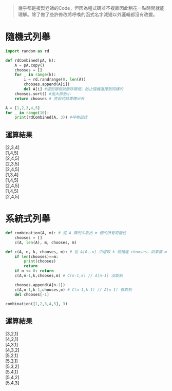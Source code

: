 > 幾乎都是複製老師的Code，但因為程式碼並不複雜因此稍花一點時間就能理解。除了做了些許修改將呼喚的函式名字減短以外邏輯都沒有改變。
# 隨機式列舉

```py
import random as rd

def rdCombined(pA, k):
    A = pA.copy()
    chooses = []
    for _ in range(k):
        i = rd.randrange(0, len(A))
        chooses.append(A[i])
        del A[i] #選到哪個就刪除哪個，防止隨機選擇到同樣的
    chooses.sort() #由大排到小
    return chooses # 將函式結果傳出去

A = [1,2,3,4,5]
for _ in range(10):
    print(rdCombined(A, 3)) #呼喚函式
```

## 運算結果
[2,3,4]<br />
[1,4,5]<br />
[2,4,5]<br />
[2,3,5]<br />
[2,4,5]<br />
[1,3,4]<br />
[1,4,5]<br />
[2,4,5]<br />
[1,4,5]<br />
[2,4,5]<br />

# 系統式列舉

```py
def combination(A, m): # 從 A 陣列中取出 m 個的所有可能性
    chooses = []
    c(A, len(A), m, chooses, m)

def c(A, n, k, chooses, m): # 從 A[0..n] 中選取 k 個補進 chooses，如果滿 m 個就印出
    if len(chooses)==m:
        print(chooses)
        return
    if n <= 0: return
    c(A,n-1,k,chooses,m) # C(n-1,k) // A[n-1] 沒取到

    chooses.append(A[n-1])
    c(A,n-1,k-1,chooses,m) # C(n-1,k-1) // A[n-1] 有取到
    del chooses[-1]

combination([1,2,3,4,5], 3)
```
## 運算結果
[3,2,1]<br />
[4,2,1]<br />
[4,3,1]<br />
[4,3,2]<br />
[5,2,1]<br />
[5,3,1]<br />
[5,3,2]<br />
[5,4,1]<br />
[5,4,2]<br />
[5,4,3]<br />
